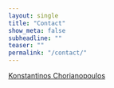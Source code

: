```yaml
---
layout: single
title: "Contact"
show_meta: false
subheadline: ""
teaser: ""
permalink: "/contact/"
---
```


[Konstantinos Chorianopoulos](http://www.epidro.me)
